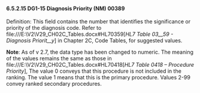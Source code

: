 #### 6.5.2.15 DG1-15 Diagnosis Priority (NM) 00389

Definition: This field contains the number that identifies the significance or priority of the diagnosis code. Refer to file:///E:\V2\V29_CH02C_Tables.docx#HL70359[_HL7 Table 03__59 - Diagnosis Priorit__y_] in Chapter 2C, Code Tables, for suggested values.

**Note**: As of v 2.7, the data type has been changed to numeric. The meaning of the values remains the same as those in file:///E:\V2\V29_CH02C_Tables.docx#HL70418[_HL7 Table 0418 – Procedure Priority_], The value 0 conveys that this procedure is not included in the ranking. The value 1 means that this is the primary procedure. Values 2-99 convey ranked secondary procedures.
